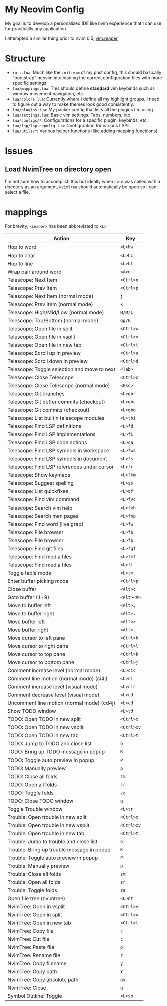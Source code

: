 # My Neovim Config

My goal is to develop a personalized IDE like nvim experience that I can use for practically any application.

I attempted a similar thing prior to nvim 0.5, [vim.reaper](https://github.com/gideonwolfe/vim.reaper)


#  Structure

* `init.lua`: Much like the `init.vim` of my past config, this should basically "bootstrap" neovim into loading the correct configuration files with more specific settings.
* `lua/mappings.lua`: This should define **standard** vim keybinds such as window movement,navigation, etc.
* `lua/colors.lua`: Currently where I define all my highlight groups. I need to figure out a way to make themes look good consistently.
* `lua/plugins.lua`: My packer config that lists all the plugins I'm using
* `lua/settings.lua`: Basic vim settings. Tabs, numbers, etc.
* `lua/configs/*`: Configurations for a specific plugin, keybinds, etc.
* `lua/lsp/lsp-copnfig.lua`: Configuration for various LSPs.
* `lua/utils/*`: Various helper functions (like adding mapping functiions)


# Issues

## Load NvimTree on directory open

I'm not sure how to accomplish this but ideally when `nvim` was called with a directory as an argument, `NvimTree` should automatically be open so I can select a file.


# mappings

For brevity, `<Leader>` has been abbreviated to `<L>`

| Action                                       | Key        |
|----------------------------------------------|------------|
| Hop to word                                  | `<L>hw`    |
| Hop to char                                  | `<L>hc`    |
| Hop to line                                  | `<L>hl`    |
| Wrap pair around word                        | `<A>e`     |
| Telescope: Next Item                         | `<Ctrl>n`  |
| Telescope: Prev Item                         | `<Ctrl>p`  |
| Telescope: Next Item (normal mode)           | `j`        |
| Telescope: Prev Item (normal mode)           | `k`        |
| Telescope: High/Mid/Low (normal mode)        | `H/M/L`    |
| Telescope: Top/Bottom (normal mode)          | `gg/G`     |
| Telescope: Open file in split                | `<Ctrl>x`  |
| Telescope: Open file in vsplit               | `<Ctrl>v`  |
| Telescope: Open file in new tab              | `<Ctrl>t`  |
| Telescope: Scroll up in preview              | `<Ctrl>u`  |
| Telescope: Scroll down in preview            | `<Ctrl>d`  |
| Telescope: Toggle selection and move to next | `<Tab>`    |
| Telescope: Close Telescope                   | `<Ctrl>c`  |
| Telescope: Close Telescope (normal mode)     | `<Esc>`    |
| Telescope: Git branches                      | `<L>gbr`   |
| Telescope: Git buffer commits (checkout)     | `<L>gbc`   |
| Telescope: Git commits (checkout)            | `<L>gbo`   |
| Telescope: List builtin telescope modules    | `<L>tbi`   |
| Telescope: Find LSP definitions              | `<L>fd `   |
| Telescope: Find LSP implementations          | `<L>fi`    |
| Telescope: Find LSP code actions             | `<L>ca`    |
| Telescope: Find LSP symbols in workspace     | `<L>fws`   |
| Telescope: Find LSP symbols in document      | `<L>fs`    |
| Telescope: Find LSP references under cursor  | `<L>fr`    |
| Telescope: Show keymaps                      | `<L>fkm`   |
| Telescope: Suggest spelling                  | `<L>ss`    |
| Telescope: List quickfixes                   | `<L>qf`    |
| Telescope: Find vim command                  | `<L>fvc`   |
| Telescope: Search vim help                   | `<L>fvh`   |
| Telescope: Search man pages                  | `<L>fmp`   |
| Telescope: Find word (live grep)             | `<L>fw`    |
| Telescope: File browser                      | `<L>fb`    |
| Telescope: File browser                      | `<L>fb`    |
| Telescope: Find git files                    | `<L>fgf`   |
| Telescope: Find media files                  | `<L>fmf`   |
| Telescope: Find media files                  | `<L>ff`    |
| Toggle table mode                            | `<L>tm`    |
| Enter buffer picking mode                    | `<Ctrl>p`  |
| Close buffer                                 | `<Alt>c`   |
| Goto buffer (1-9)                            | `<Alt><#>` |
| Move to buffer left                          | `<Alt>,`   |
| Move to buffer right                         | `<Alt>.`   |
| Move buffer left                             | `<Alt>>`   |
| Move buffer right                            | `<Alt>.`   |
| Move cursor to left pane                     | `<Ctrl>h`  |
| Move cursor to right pane                    | `<Ctrl>l`  |
| Move cursor to top pane                      | `<Ctrl>k`  |
| Move cursor to bottom pane                   | `<Ctrl>j`  |
| Comment increase level (normal mode)         | `<L>cic`   |
| Comment line motion (normal mode) (ci4j)     | `<L>ci`    |
| Comment increase level (visual mode)         | `<L>cic`   |
| Comment decrease level (visual mode)         | `<L>cd`    |
| Uncomment line motion (normal mode) (cd4j)   | `<L>cd`    |
| Show TODO window                             | `<L>td`    |
| TODO: Open TODO in new split                 | `<Ctrl>x`   |
| TODO: Open TODO in new vsplit                | `<Ctrl>xv`  |
| TODO: Open TODO in new tab                   | `<Ctrl>t`   |
| TODO: Jump to TODO and close list            | `o`        |
| TODO: Bring up TODO message in popup         | `K`        |
| TODO: Toggle auto preview in popup           | `P`        |
| TODO: Manually preview                       | `p`        |
| TODO: Close all folds                        | `zm`       |
| TODO: Open all folds                         | `zr`       |
| TODO: Toggle folds                           | `za`       |
| TODO: Close TODO window                      | `q`        |
| Toggle Trouble window                        | `<L>tr`    |
| Trouble: Open trouble in new split           | `<Ctrl>x`  |
| Trouble: Open trouble in new vsplit          | `<Ctrl>xv` |
| Trouble: Open trouble in new tab             | `<Ctrl>t`  |
| Trouble: Jump to trouble and close list      | `o`        |
| Trouble: Bring up trouble message in popup   | `K`        |
| Trouble: Toggle auto preview in popup        | `P`        |
| Trouble: Manually preview                    | `p`        |
| Trouble: Close all folds                     | `zm`       |
| Trouble: Open all folds                      | `zr`       |
| Trouble: Toggle folds                        | `za`       |
| Open file tree (nvimtree)                    | `<L>nt`    |
| NvimTree: Open in vsplit                     | `<Ctrl>v`  |
| NvimTree: Open in split                      | `<Ctrl>x`  |
| NvimTree: Open in new tab                    | `<Ctrl>t`  |
| NvimTree: Copy file                          | `c`        |
| NvimTree: Cut file                           | `c`        |
| NvimTree: Paste file                         | `p`        |
| NvimTree: Rename file                        | `r`        |
| NvimTree: Copy filename                      | `y`        |
| NvimTree: Copy path                          | `Y`        |
| NvimTree: Copy absolute path                 | `gy`       |
| NvimTree: Close                              | `q`        |
| Symbol Outline: Toggle                       | `<L>so`    |

